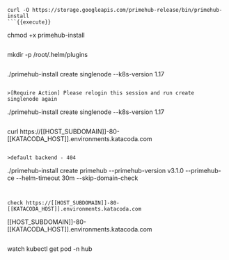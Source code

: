 ```
curl -O https://storage.googleapis.com/primehub-release/bin/primehub-install
```{{execute}}

```
chmod +x primehub-install
```{{execute}}

```
mkdir -p /root/.helm/plugins
```{{execute}}

```
./primehub-install create singlenode --k8s-version 1.17
```{{execute}}

>[Require Action] Please relogin this session and run create singlenode again

```
./primehub-install create singlenode --k8s-version 1.17
```{{execute}}

```
curl https://[[HOST_SUBDOMAIN]]-80-[[KATACODA_HOST]].environments.katacoda.com
```{{execute}}

>default backend - 404

```
./primehub-install create primehub --primehub-version v3.1.0 --primehub-ce --helm-timeout 30m --skip-domain-check
```{{execute}}


check https://[[HOST_SUBDOMAIN]]-80-[[KATACODA_HOST]].environments.katacoda.com

```
[[HOST_SUBDOMAIN]]-80-[[KATACODA_HOST]].environments.katacoda.com
```{{copy}}

```
watch kubectl get pod -n hub
```{{execute T2}}
